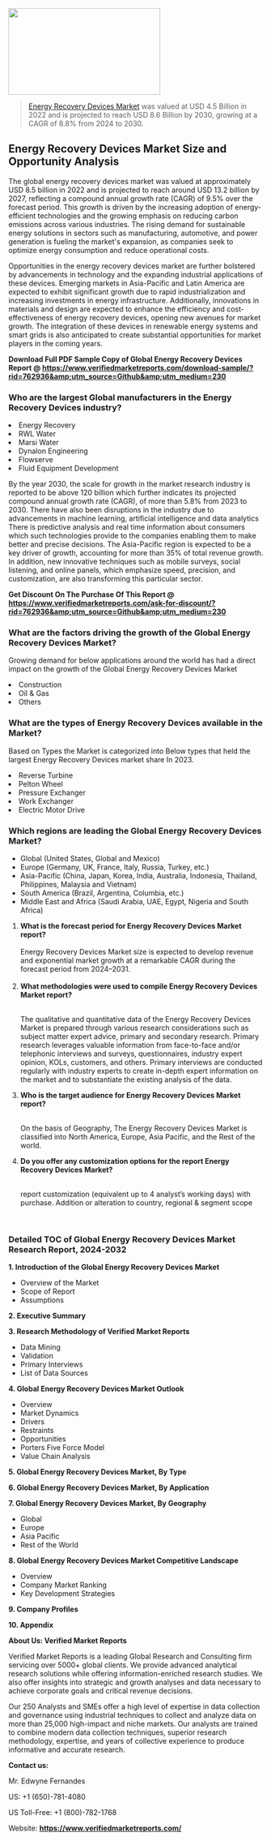 <img src="https://ffe5etoiles.com/wp-content/uploads/2024/12/MST1-300x171.png" alt="" width="300" height="171" class="alignnone size-medium wp-image-20088" /><blockquote><p><p><a href="https://www.verifiedmarketreports.com/download-sample/?rid=762936&utm_source=Github&utm_medium=230" target="_blank">Energy Recovery Devices Market</a> was valued at USD 4.5 Billion in 2022 and is projected to reach USD 8.6 Billion by 2030, growing at a CAGR of 8.8% from 2024 to 2030.</p></blockquote><p><h2>Energy Recovery Devices Market Size and Opportunity Analysis</h2><p>The global energy recovery devices market was valued at approximately USD 8.5 billion in 2022 and is projected to reach around USD 13.2 billion by 2027, reflecting a compound annual growth rate (CAGR) of 9.5% over the forecast period. This growth is driven by the increasing adoption of energy-efficient technologies and the growing emphasis on reducing carbon emissions across various industries. The rising demand for sustainable energy solutions in sectors such as manufacturing, automotive, and power generation is fueling the market's expansion, as companies seek to optimize energy consumption and reduce operational costs.</p><p>Opportunities in the energy recovery devices market are further bolstered by advancements in technology and the expanding industrial applications of these devices. Emerging markets in Asia-Pacific and Latin America are expected to exhibit significant growth due to rapid industrialization and increasing investments in energy infrastructure. Additionally, innovations in materials and design are expected to enhance the efficiency and cost-effectiveness of energy recovery devices, opening new avenues for market growth. The integration of these devices in renewable energy systems and smart grids is also anticipated to create substantial opportunities for market players in the coming years.</p></p><p class=""><strong>Download Full PDF Sample Copy of Global Energy Recovery Devices Report @ <a href="https://www.verifiedmarketreports.com/download-sample/?rid=762936&amp;utm_source=Github&amp;utm_medium=230" target="_blank">https://www.verifiedmarketreports.com/download-sample/?rid=762936&amp;utm_source=Github&amp;utm_medium=230</a></strong></p><h3 id="" class="">Who are the largest Global manufacturers in the Energy Recovery Devices industry?</h3><p><li>Energy Recovery</li><li> RWL Water</li><li> Marsi Water</li><li> Dynalon Engineering</li><li> Flowserve</li><li> Fluid Equipment Development</li></p><div class=""><div class="" dir="" data-message-author-role="" data-message-id="" data-message-model-slug=""><div class=""><div class=""><div class=""><div class="" dir="" data-message-author-role="" data-message-id="" data-message-model-slug=""><div class=""><div class=""><p>By the year 2030, the scale for growth in the market research industry is reported to be above 120 billion which further indicates its projected compound annual growth rate (CAGR), of more than 5.8% from 2023 to 2030. There have also been disruptions in the industry due to advancements in machine learning, artificial intelligence and data analytics There is predictive analysis and real time information about consumers which such technologies provide to the companies enabling them to make better and precise decisions. The Asia-Pacific region is expected to be a key driver of growth, accounting for more than 35% of total revenue growth. In addition, new innovative techniques such as mobile surveys, social listening, and online panels, which emphasize speed, precision, and customization, are also transforming this particular sector.</p><p><strong>Get Discount On The Purchase Of This Report @&nbsp; <a href="https://www.verifiedmarketreports.com/ask-for-discount/?rid=762936&amp;utm_source=Github&amp;utm_medium=230" target="_blank">https://www.verifiedmarketreports.com/ask-for-discount/?rid=762936&amp;utm_source=Github&amp;utm_medium=230</a></strong></p></div></div></div></div></div></div></div></div><h3 id="" class="">What are the factors driving the growth of the Global Energy Recovery Devices Market?</h3><p id="" class="">Growing demand for below applications around the world has had a direct impact on the growth of the Global Energy Recovery Devices Market</p><p id="" class=""><li>Construction</li><li> Oil & Gas</li><li> Others</li></p><h3 id="" class="">What are the types of Energy Recovery Devices available in the Market?</h3><p id="" class="">Based on Types the Market is categorized into Below types that held the largest Energy Recovery Devices market share In 2023.</p><p id="" class=""><li>Reverse Turbine</li><li> Pelton Wheel</li><li> Pressure Exchanger</li><li> Work Exchanger</li><li> Electric Motor Drive</li></p><h3 id="" class="">Which regions are leading the Global Energy Recovery Devices Market?</h3><ul><li>Global (United States, Global and Mexico)</li><li>Europe (Germany, UK, France, Italy, Russia, Turkey, etc.)</li><li>Asia-Pacific (China, Japan, Korea, India, Australia, Indonesia, Thailand, Philippines, Malaysia and Vietnam)</li><li>South America (Brazil, Argentina, Columbia, etc.)</li><li>Middle East and Africa (Saudi Arabia, UAE, Egypt, Nigeria and South Africa)</li></ul><p><ol><li><strong>What is the forecast period for Energy Recovery Devices Market report?<br /></strong><br /><span data-sheets-root="1" data-sheets-value="{&quot;1&quot;:2,&quot;2&quot;:&quot;XXXX size is expected to develop revenue and exponential market growth at a remarkable CAGR during the forecast period from 2024&ndash;2030.&quot;}" data-sheets-userformat="{&quot;2&quot;:12674,&quot;4&quot;:{&quot;1&quot;:2,&quot;2&quot;:16776960},&quot;10&quot;:2,&quot;11&quot;:0,&quot;15&quot;:&quot;Arial&quot;,&quot;16&quot;:12}">Energy Recovery Devices Market size is expected to develop revenue and exponential market growth at a remarkable CAGR during the forecast period from 2024&ndash;2031.</span><br /><br /></li><li><strong>What methodologies were used to compile Energy Recovery Devices Market report?<br /><br /></strong><p>The qualitative and quantitative data of the&nbsp;Energy Recovery Devices Market is prepared through various research considerations such as subject matter expert advice, primary and secondary research. Primary research leverages valuable information from face-to-face and/or telephonic interviews and surveys, questionnaires, industry expert opinion, KOLs, customers, and others. Primary interviews are conducted regularly with industry experts to create in-depth expert information on the market and to substantiate the existing analysis of the data.&nbsp;</p></li><li><strong>Who is the target audience for Energy Recovery Devices Market report?<br /><br /></strong><p>On the basis of Geography, The&nbsp;Energy Recovery Devices Market is classified into North America, Europe, Asia Pacific, and the Rest of the world.</p></li><li><strong>Do you offer any customization options for the report Energy Recovery Devices Market?<br /><br /></strong><p>report customization (equivalent up to 4 analyst&rsquo;s working days) with purchase. Addition or alteration to country, regional &amp; segment scope</p><p>&nbsp;</p></li></ol></p><h3 id="" class="">Detailed TOC of Global Energy Recovery Devices Market Research Report, 2024-2032</h3><p id="" class=""><strong>1. Introduction of the Global Energy Recovery Devices Market</strong></p><ul><li>Overview of the Market</li><li>Scope of Report</li><li>Assumptions</li></ul><p id="" class=""><strong>2. Executive Summary</strong></p><p id="" class=""><strong>3. Research Methodology of&nbsp;Verified Market Reports</strong></p><ul><li>Data Mining</li><li>Validation</li><li>Primary Interviews</li><li>List of Data Sources</li></ul><p id="" class=""><strong>4. Global Energy Recovery Devices Market Outlook</strong></p><ul><li>Overview</li><li>Market Dynamics</li><li>Drivers</li><li>Restraints</li><li>Opportunities</li><li>Porters Five Force Model</li><li>Value Chain Analysis</li></ul><p id="" class=""><strong>5. Global Energy Recovery Devices Market, By&nbsp;Type</strong></p><p id="" class=""><strong>6. Global Energy Recovery Devices Market, By Application</strong></p><p id="" class=""><strong>7. Global Energy Recovery Devices Market, By Geography</strong></p><ul><li>Global</li><li>Europe</li><li>Asia Pacific</li><li>Rest of the World</li></ul><p id="" class=""><strong>8. Global Energy Recovery Devices Market Competitive Landscape</strong></p><ul><li>Overview</li><li>Company Market Ranking</li><li>Key Development Strategies</li></ul><p id="" class=""><strong>9. Company Profiles</strong></p><p id="" class=""><strong>10. Appendix</strong></p><p id="" class=""><strong>About Us: Verified Market Reports</strong></p><p id="" class="">Verified Market Reports is a leading Global Research and Consulting firm servicing over 5000+ global clients. We provide advanced analytical research solutions while offering information-enriched research studies. We also offer insights into strategic and growth analyses and data necessary to achieve corporate goals and critical revenue decisions.</p><p id="" class="">Our 250 Analysts and SMEs offer a high level of expertise in data collection and governance using industrial techniques to collect and analyze data on more than 25,000 high-impact and niche markets. Our analysts are trained to combine modern data collection techniques, superior research methodology, expertise, and years of collective experience to produce informative and accurate research.</p><p id="" class=""><strong>Contact us:</strong></p><p id="" class="">Mr. Edwyne Fernandes</p><p id="" class="">US: +1 (650)-781-4080</p><p id="" class="">US Toll-Free: +1 (800)-782-1768</p><p id="" class="">Website: <a target="" data-test-app-aware-link=""><strong>https://www.verifiedmarketreports.com/</strong></a></p>
